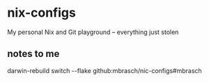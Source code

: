 # nix-configs
My personal Nix and Git playground – everything just stolen


## notes to me

darwin-rebuild switch --flake github:mbrasch/nic-configs\#mbrasch
